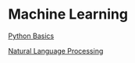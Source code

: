# Machine Learning


[Python Basics](Python_Basics.md)

[Natural Language Processing](Natural_Language_Processing.md)
